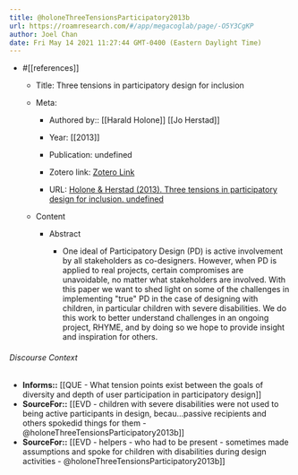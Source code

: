 ```yaml
---
title: @holoneThreeTensionsParticipatory2013b
url: https://roamresearch.com/#/app/megacoglab/page/-O5Y3CgKP
author: Joel Chan
date: Fri May 14 2021 11:27:44 GMT-0400 (Eastern Daylight Time)
---
```


- #[[references]]

    - Title: Three tensions in participatory design for inclusion

    - Meta:

        - Authored by:: [[Harald Holone]] [[Jo Herstad]]

        - Year: [[2013]]

        - Publication: undefined

        - Zotero link: [Zotero Link](zotero://select/items/7_99KV8VTP)

        - URL: [Holone & Herstad (2013). Three tensions in participatory design for inclusion. undefined](https://doi.org/10.1145/2470654.2481401)

    - Content

        - Abstract

            - One ideal of Participatory Design (PD) is active involvement by all stakeholders as co-designers. However, when PD is applied to real projects, certain compromises are unavoidable, no matter what stakeholders are involved. With this paper we want to shed light on some of the challenges in implementing "true" PD in the case of designing with children, in particular children with severe disabilities. We do this work to better understand challenges in an ongoing project, RHYME, and by doing so we hope to provide insight and inspiration for others.

###### Discourse Context

- **Informs::** [[QUE - What tension points exist between the goals of diversity and depth of user participation in participatory design]]
- **SourceFor::** [[EVD - children with severe disabilities were not used to being active participants in design, becau...passive recipients and others spokedid things for them - @holoneThreeTensionsParticipatory2013b]]
- **SourceFor::** [[EVD - helpers - who had to be present - sometimes made assumptions and spoke for children with disabilities during design activities - @holoneThreeTensionsParticipatory2013b]]
